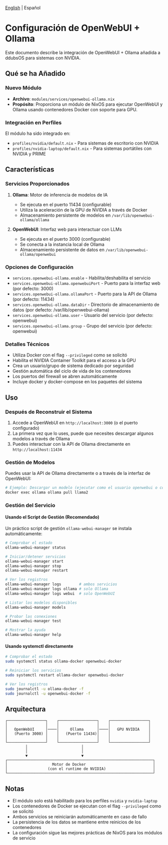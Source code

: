 [English](./openwebui-ollama-setup.md) | Español

# Configuración de OpenWebUI + Ollama
Este documento describe la integración de OpenWebUI + Ollama añadida a ddubsOS para sistemas con NVIDIA.

## Qué se ha Añadido

### Nuevo Módulo
- **Archivo**: `modules/services/openwebui-ollama.nix`
- **Propósito**: Proporciona un módulo de NixOS para ejecutar OpenWebUI y Ollama usando contenedores Docker con soporte para GPU.

### Integración en Perfiles
El módulo ha sido integrado en:
- `profiles/nvidia/default.nix` - Para sistemas de escritorio con NVIDIA
- `profiles/nvidia-laptop/default.nix` - Para sistemas portátiles con NVIDIA y PRIME

## Características

### Servicios Proporcionados
1. **Ollama**: Motor de inferencia de modelos de IA
   - Se ejecuta en el puerto 11434 (configurable)
   - Utiliza la aceleración de la GPU de NVIDIA a través de Docker
   - Almacenamiento persistente de modelos en `/var/lib/openwebui-ollama/ollama`

2. **OpenWebUI**: Interfaz web para interactuar con LLMs
   - Se ejecuta en el puerto 3000 (configurable)
   - Se conecta a la instancia local de Ollama
   - Almacenamiento persistente de datos en `/var/lib/openwebui-ollama/openwebui`

### Opciones de Configuración
- `services.openwebui-ollama.enable` - Habilita/deshabilita el servicio
- `services.openwebui-ollama.openwebuiPort` - Puerto para la interfaz web (por defecto: 3000)
- `services.openwebui-ollama.ollamaPort` - Puerto para la API de Ollama (por defecto: 11434)
- `services.openwebui-ollama.dataDir` - Directorio de almacenamiento de datos (por defecto: /var/lib/openwebui-ollama)
- `services.openwebui-ollama.user` - Usuario del servicio (por defecto: openwebui)
- `services.openwebui-ollama.group` - Grupo del servicio (por defecto: openwebui)

### Detalles Técnicos
- Utiliza Docker con el flag `--privileged` como se solicitó
- Habilita el NVIDIA Container Toolkit para el acceso a la GPU
- Crea un usuario/grupo de sistema dedicado por seguridad
- Gestión automática del ciclo de vida de los contenedores
- Los puertos del firewall se abren automáticamente
- Incluye docker y docker-compose en los paquetes del sistema

## Uso

### Después de Reconstruir el Sistema
1. Accede a OpenWebUI en `http://localhost:3000` (o el puerto configurado)
2. La primera vez que lo uses, puede que necesites descargar algunos modelos a través de Ollama
3. Puedes interactuar con la API de Ollama directamente en `http://localhost:11434`

### Gestión de Modelos
Puedes usar la API de Ollama directamente o a través de la interfaz de OpenWebUI:
```bash
# Ejemplo: Descargar un modelo (ejecutar como el usuario openwebui o con docker)
docker exec ollama ollama pull llama2
```

### Gestión del Servicio

#### Usando el Script de Gestión (Recomendado)
Un práctico script de gestión `ollama-webui-manager` se instala automáticamente:

```bash
# Comprobar el estado
ollama-webui-manager status

# Iniciar/detener servicios
ollama-webui-manager start
ollama-webui-manager stop
ollama-webui-manager restart

# Ver los registros
ollama-webui-manager logs        # ambos servicios
ollama-webui-manager logs ollama # solo Ollama
ollama-webui-manager logs webui  # solo OpenWebUI

# Listar los modelos disponibles
ollama-webui-manager models

# Probar las conexiones
ollama-webui-manager test

# Mostrar la ayuda
ollama-webui-manager help
```

#### Usando systemctl directamente
```bash
# Comprobar el estado
sudo systemctl status ollama-docker openwebui-docker

# Reiniciar los servicios
sudo systemctl restart ollama-docker openwebui-docker

# Ver los registros
sudo journalctl -u ollama-docker -f
sudo journalctl -u openwebui-docker -f
```

## Arquitectura

```
┌─────────────────┐    ┌─────────────────┐    ┌─────────────────┐
│                 │    │                 │    │                 │
│   OpenWebUI     │────│     Ollama      │────│   GPU NVIDIA    │
│   (Puerto 3000) │    │   (Puerto 11434)│    │                 │
│                 │    │                 │    │                 │
└─────────────────┘    └─────────────────┘    └─────────────────┘
         │                        │
         │                        │
         ▼                        ▼
┌─────────────────────────────────────────────────────────────────┐
│                    Motor de Docker                              │
│                  (con el runtime de NVIDIA)                     │
└─────────────────────────────────────────────────────────────────┘
```

## Notas
- El módulo solo está habilitado para los perfiles `nvidia` y `nvidia-laptop`
- Los contenedores de Docker se ejecutan con el flag `--privileged` como se solicitó
- Ambos servicios se reiniciarán automáticamente en caso de fallo
- La persistencia de los datos se mantiene entre reinicios de los contenedores
- La configuración sigue las mejores prácticas de NixOS para los módulos de servicio
